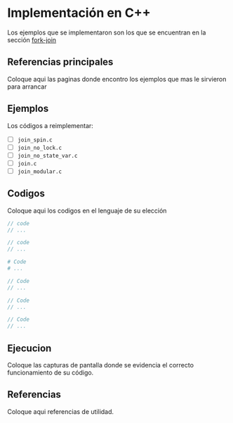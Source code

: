 # Implementación en C++

Los ejemplos que se implementaron son los que se encuentran en la sección [fork-join](../../../threads-cv/c/fork-join/)

## Referencias principales

Coloque aqui las paginas donde encontro los ejemplos que mas le sirvieron para arrancar

## Ejemplos

Los códigos a reimplementar:
- [ ] `join_spin.c`
- [ ] `join_no_lock.c`
- [ ] `join_no_state_var.c`  
- [ ] `join.c`
- [ ] `join_modular.c`
  
## Codigos

Coloque aqui los codigos en el lenguaje de su elección

```c
// code
// ...
```

```cpp
// code
// ...
```


```python
# Code
# ...
```


```java
// Code
// ...
```


```go
// Code
// ...
```

```rust
// Code
// ...
```

## Ejecucion

Coloque las capturas de pantalla donde se evidencia el correcto funcionamiento de su código. 


## Referencias

Coloque aqui referencias de utilidad.